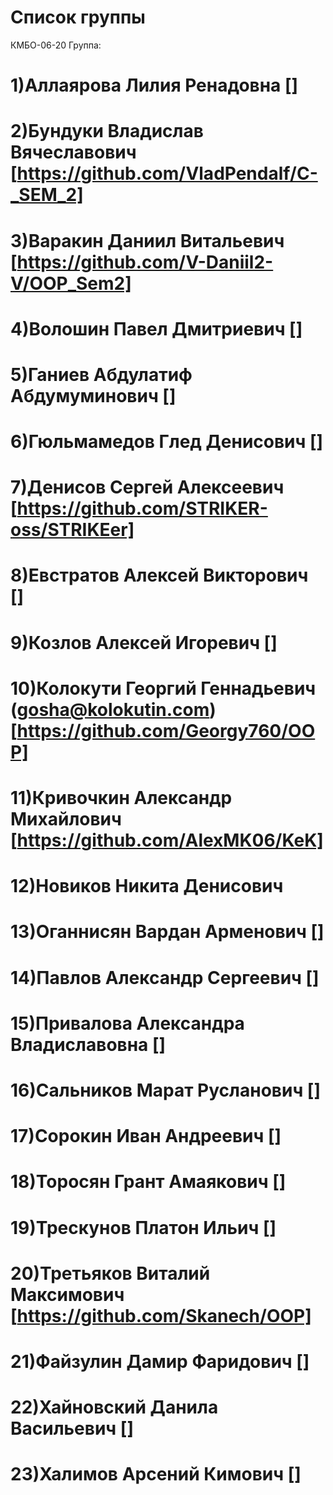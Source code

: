 # Список группы
КМБО-06-20
 Группа:
# 1)Аллаярова Лилия Ренадовна []
# 2)Бундуки Владислав Вячеславович [https://github.com/VladPendalf/C-_SEM_2]
# 3)Варакин Даниил Витальевич [https://github.com/V-Daniil2-V/OOP_Sem2]
# 4)Волошин Павел Дмитриевич []
# 5)Ганиев Абдулатиф Абдумуминович []
# 6)Гюльмамедов Глед Денисович []
# 7)Денисов Сергей Алексеевич [https://github.com/STRIKER-oss/STRIKEer]
# 8)Евстратов Алексей Викторович []
# 9)Козлов Алексей Игоревич []
# 10)Колокути Георгий Геннадьевич (gosha@kolokutin.com) [https://github.com/Georgy760/OOP]
# 11)Кривочкин Александр Михайлович [https://github.com/AlexMK06/KeK]
# 12)Новиков Никита Денисович
# 13)Оганнисян Вардан Арменович []
# 14)Павлов Александр Сергеевич []
# 15)Привалова Александра Владиславовна []
# 16)Сальников Марат Русланович []
# 17)Сорокин Иван Андреевич []
# 18)Торосян Грант Амаякович []
# 19)Трескунов Платон Ильич []
# 20)Третьяков Виталий Максимович [https://github.com/Skanech/OOP]
# 21)Файзулин Дамир Фаридович []
# 22)Хайновский Данила Васильевич []
# 23)Халимов Арсений Кимович []
